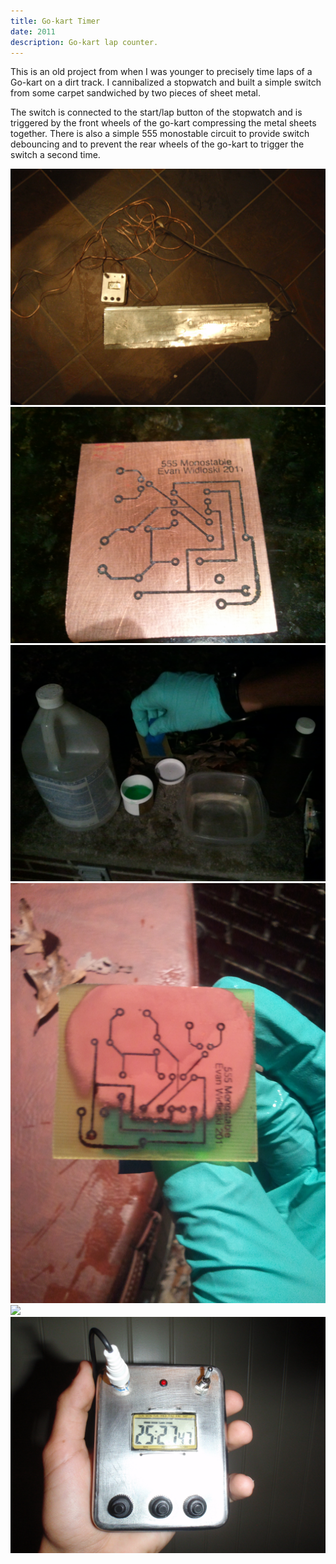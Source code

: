 ```yaml
---
title: Go-kart Timer
date: 2011
description: Go-kart lap counter.
---
```


This is an old project from when I was younger to precisely time laps of a Go-kart on a dirt track.  I cannibalized a stopwatch and built a simple switch from some carpet sandwiched by two pieces of sheet metal.

The switch is connected to the start/lap button of the stopwatch and is triggered by the front wheels of the go-kart compressing the metal sheets together.  There is also a simple 555 monostable circuit to provide switch debouncing and to prevent the rear wheels of the go-kart to trigger the switch a second time.

![Finished timer with track switch.](22.JPG)
![PCB with toner transferred](1.JPG)
![PCB etching with hydrogen chloride and hydrochloric acid](4.JPG)
![PCB midway through etching](3.JPG)
![](25.JPG)
![](23.JPG)
